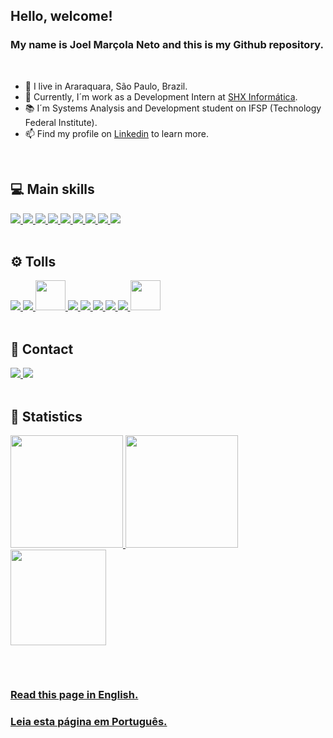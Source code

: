 ## Hello, welcome!

### My name is Joel Marçola Neto and this is my Github repository.

<br>

- 📌 I live in Araraquara, São Paulo, Brazil.
- 🏢 Currently, I´m work as a Development Intern at <a href="https://shx.com.br/solucao/" target="_blank">SHX Informática</a>.
- 📚 I´m Systems Analysis and Development student on IFSP (Technology Federal Institute).
- 📫 Find my profile on <a href="https://www.linkedin.com/in/joelmarcolaneto" target="_blank">Linkedin</a> to learn more.

<br>

## 💻 Main skills

<div>
  <a href="https://angular.io/" target="_blank">
    <img src="https://skillicons.dev/icons?i=angular"/>
  </a>
  <a href="https://www.java.com/pt-BR/" target="_blank">
    <img src="https://skillicons.dev/icons?i=java"/>
  </a>
  <a href="https://spring.io/" target="_blank">
    <img src="https://skillicons.dev/icons?i=spring"/>
  </a>
  <a href="https://developer.mozilla.org/pt-BR/docs/Web/HTML" target="_blank">
    <img src="https://skillicons.dev/icons?i=html"/>
  </a>
  <a href="https://developer.mozilla.org/pt-BR/docs/Web/CSS" target="_blank">
    <img src="https://skillicons.dev/icons?i=css"/>
  </a>
  <a href="https://sass-lang.com" target="_blank">
    <img src="https://skillicons.dev/icons?i=sass"/>
  </a>
  <a href="https://developer.mozilla.org/pt-BR/docs/Web/JavaScript" target="_blank">
    <img src="https://skillicons.dev/icons?i=js"/>
  </a>
  <a href="https://www.typescriptlang.org/pt/" target="_blank">
    <img src="https://skillicons.dev/icons?i=ts"/>
  </a>
  <a href="https://www.w3schools.com/c/" target="_blank">
    <img src="https://skillicons.dev/icons?i=c"/>
  </a>
</div>

<br>

## ⚙️ Tolls

<div>  
  <a href="https://code.visualstudio.com" target="_blank">
    <img src="https://skillicons.dev/icons?i=vscode"/>
  </a>
  <a href="https://eclipseide.org/" target="_blank">
    <img src="https://skillicons.dev/icons?i=eclipse"/>
  </a>
  <a href="https://www.postman.com" target="_blank">
    <img src="https://i.postimg.cc/QNyBTNVk/postman.png" width="48" height="48"/>
  </a>
  <a href="https://git-scm.com" target="_blank">
    <img src="https://skillicons.dev/icons?i=git"/>
  </a>
  <a href="https://github.com" target="_blank">
    <img src="https://skillicons.dev/icons?i=github"/>
  </a>
  <a href="https://about.gitlab.com/" target="_blank">
    <img src="https://skillicons.dev/icons?i=gitlab"/>
  </a>
  <a href="https://www.postgresql.org" target="_blank">
    <img src="https://skillicons.dev/icons?i=postgres"/>
  </a>
  <a href="https://www.adobe.com/br/products/photoshop.html" target="_blank">
    <img src="https://skillicons.dev/icons?i=ps"/>
  </a>
  <a href="https://npmjs.com" target="_blank">
    <img src="https://i.postimg.cc/zBfCqdPJ/npm.png" width="48" height="48"/>
  </a>
</div>

<br>

## 📱 Contact
<div>
  <a href="https://www.linkedin.com/in/joelmarcolaneto" target="_blank">
    <img src="https://img.shields.io/badge/-LinkedIn-%230077B5?style=for-the-badge&logo=linkedin&logoColor=white" target="_blank"/>
  </a>
  <a href="mailto:joelneto441@gmail.com" target="_blank">
    <img src="https://img.shields.io/badge/email-FFFFF?style=for-the-badge&logo=gmail&logoColor=black&color=white" target="_blank"/>
  </a>
</div>

<br>

## 🚀 Statistics

<div>
  <a href="https://github.com/JoelMNeto">
    <img loading="lazy" height="180em" src="https://github-readme-stats.vercel.app/api/top-langs/?username=JoelMNeto&layout=compact&langs_count=7&theme=radical"/>
    <img loading="lazy" height="180em" src="https://github-readme-stats.vercel.app/api/?username=JoelMNeto&show_icons=true&include_all_commits=true&theme=radical"/>
    <img loading="lazy" height="153em" src="http://github-readme-streak-stats.herokuapp.com/?user=JoelMNeto&amp;theme=radical">
  </a>
</div>

##

<br>

### <a href="https://github.com/JoelMNeto/JoelMNeto/blob/main/./README-en.md">Read this page in English.</a>  

### <a align="rigth" href="https://github.com/JoelMNeto/JoelMNeto/blob/main/README.md">Leia esta página em Português.</a>
